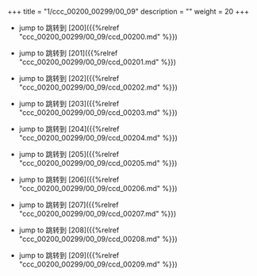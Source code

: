 +++
title = "1/ccc_00200_00299/00_09"
description = ""
weight = 20
+++

* jump to 跳转到 [200]({{%relref "ccc_00200_00299/00_09/ccd_00200.md" %}})

* jump to 跳转到 [201]({{%relref "ccc_00200_00299/00_09/ccd_00201.md" %}})

* jump to 跳转到 [202]({{%relref "ccc_00200_00299/00_09/ccd_00202.md" %}})

* jump to 跳转到 [203]({{%relref "ccc_00200_00299/00_09/ccd_00203.md" %}})

* jump to 跳转到 [204]({{%relref "ccc_00200_00299/00_09/ccd_00204.md" %}})

* jump to 跳转到 [205]({{%relref "ccc_00200_00299/00_09/ccd_00205.md" %}})

* jump to 跳转到 [206]({{%relref "ccc_00200_00299/00_09/ccd_00206.md" %}})

* jump to 跳转到 [207]({{%relref "ccc_00200_00299/00_09/ccd_00207.md" %}})

* jump to 跳转到 [208]({{%relref "ccc_00200_00299/00_09/ccd_00208.md" %}})

* jump to 跳转到 [209]({{%relref "ccc_00200_00299/00_09/ccd_00209.md" %}})


